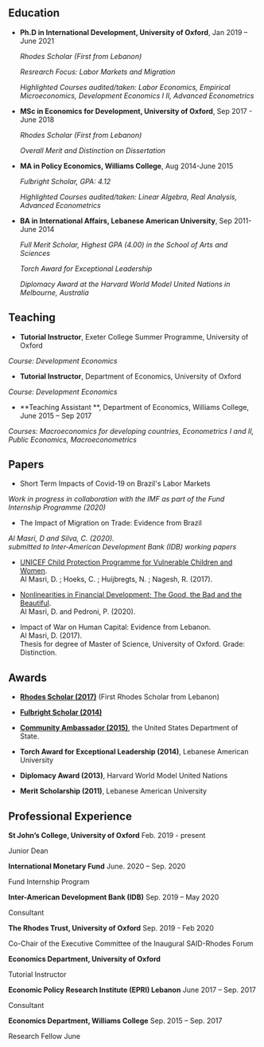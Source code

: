 ## Education 
- **Ph.D in International Development, University of Oxford**, Jan 2019 – June 2021
   
   *Rhodes Scholar (First from Lebanon)*

   *Resrearch Focus: Labor Markets and Migration* 

   *Highlighted Courses audited/taken: Labor Economics, Empirical Microeconomics, Development Economics I II, Advanced Econometrics*

- **MSc in Economics for Development, University of Oxford**, Sep 2017 - June 2018
   
   *Rhodes Scholar (First from Lebanon)*

   *Overall Merit and Distinction on Dissertation* 

- **MA in Policy Economics, Williams College**, Aug 2014-June 2015

   *Fulbright Scholar, GPA: 4.12*

   *Highlighted Courses audited/taken: Linear Algebra, Real Analysis, Advanced Econometrics* 

- **BA in International Affairs, Lebanese American University**, Sep 2011-June 2014

   *Full Merit Scholar, Highest GPA (4.00) in the School of Arts and Sciences* 

   *Torch Award for Exceptional Leadership*

   *Diplomacy Award at the Harvard World Model United Nations in Melbourne, Australia*


## Teaching
- **Tutorial Instructor**, Exeter College Summer Programme, University of Oxford

*Course: Development Economics*

- **Tutorial Instructor**,  Department of Economics, University of Oxford

*Course: Development Economics* 

- **Teaching Assistant **, Department of Economics, Williams College, June 2015 – Sep 2017

*Courses: Macroeconomics for developing countries, Econometrics I and II, Public Economics, Macroeconometrics*


## Papers 
- Short Term Impacts of Covid-19 on Brazil's Labor Markets 

*Work in progress in collaboration with the IMF as part of the Fund Internship Programme (2020)*

- The Impact of Migration on Trade: Evidence from Brazil 

*Al Masri, D and Silva, C. (2020).  
submitted to Inter-American Development Bank (IDB) working papers*

<!---3. Revisiting the effects of a Peruvian Conditional Cash Transfer on
utilisation of health services by pregnant women and children. 
Al Masri, D. and Smarrelli, G.---> 

- [UNICEF Child Protection Programme for Vulnerable Children and Women](https://www.unicef.org/evaldatabase/files/UNICEFLebanonCPGBVEvaluationReport.pdf).   
Al Masri, D. ; Hoeks, C. ; Huijbregts, N. ; Nagesh, R. (2017). <!--[UNICEF Child Protection Programme for Vulnerable Children and Women](https://www.unicef.org/evaldatabase/files/UNICEFLebanonCPGBVEvaluationReport.pdf).-->  

- [Nonlinearities in Financial Development; The Good, the Bad and the Beautiful](https://drive.google.com/file/d/0B7ffqHyIHo3PVXV0QzFXS2Jna1E/view).   
Al Masri, D. and Pedroni, P. (2020). <!--[Nonlinearities in Financial Development; The Good, the Bad and the Beautiful](https://drive.google.com/file/d/0B7ffqHyIHo3PVXV0QzFXS2Jna1E/view).-->  

- Impact of War on Human Capital: Evidence from Lebanon.  
Al Masri, D. (2017).  
Thesis for degree of Master of Science, University of Oxford. Grade: Distinction. 

## Awards 

- **[Rhodes Scholar (2017)](https://www.rhodeshouse.ox.ac.uk/news-events/latest-news/news/2016/november/rhodes-scholarships-awarded-for-the-middle-east-in-historic-launch/)** (First Rhodes Scholar from Lebanon)  <!--[Rhodes Scholar](https://www.rhodeshouse.ox.ac.uk/news-events/latest-news/news/2016/november/rhodes-scholarships-awarded-for-the-middle-east-in-historic-launch/).-->
- **[Fulbright Scholar (2014)](https://www.amideast.org/news-resources/announcements/lebanon-west-bank-gaza/hope-fund-scholar-fulbright-alumna-win-prestigious-rhodes)**  <!--[Fulbright Scholar](https://www.amideast.org/news-resources/announcements/lebanon-west-bank-gaza/hope-fund-scholar-fulbright-alumna-win-prestigious-rhodes).-->

- **[Community Ambassador (2015)](https://www.amideast.org/news-resources/announcements/lebanon-west-bank-gaza/hope-fund-scholar-fulbright-alumna-win-prestigious-rhodes)**, the United States Department of State.   <!--[Community Ambassador](https://mepilaa.wordpress.com/2015/06/23/whos-who-in-mepi-laa-community-ambassador-diala-el-masri/).-->

- **Torch Award for Exceptional Leadership (2014)**, Lebanese American University 

- **Diplomacy Award (2013)**, Harvard World Model United Nations

- **Merit Scholarship (2011)**, Lebanese American University

## Professional Experience 

**St John’s College, University of Oxford** Feb. 2019 - present

Junior Dean 

**International Monetary Fund**  June. 2020 – Sep. 2020

Fund Internship Program

**Inter-American Development Bank (IDB)**  Sep. 2019 – May 2020

Consultant 

**The Rhodes Trust, University of Oxford**  Sep. 2019 - Feb 2020

Co-Chair of the Executive Committee of the Inaugural SAID-Rhodes Forum 

**Economics Department, University of Oxford** 

Tutorial Instructor

**Economic Policy Research Institute (EPRI) Lebanon**  June 2017 – Sep. 2017

Consultant 

**Economics Department, Williams College**  Sep. 2015 – Sep. 2017

Research Fellow June 

